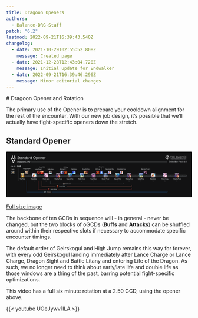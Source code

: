```yaml
---
title: Dragoon Openers
authors:
  - Balance-DRG-Staff
patch: "6.2"
lastmod: 2022-09-21T16:39:43.540Z
changelog:
  - date: 2021-10-29T02:55:52.808Z
    message: Created page
  - date: 2021-12-28T12:43:04.720Z
    message: Initial update for Endwalker
  - date: 2022-09-21T16:39:46.296Z
    message: Minor editorial changes
---
```

\# Dragoon Opener and Rotation

The primary use of the Opener is to prepare your cooldown alignment for the rest of the encounter. With our new job design, it’s possible that we’ll actually have fight-specific openers down the stretch.

## Standard Opener

![EW Opener](/img/jobs/drg/drg_ew_opener.png "EW Opener")

[Full size image](https://github.com/The-Balance-FFXIV/balance-static/blob/main/static/img/jobs/drg/drg_ew_opener.png?raw=true)

The backbone of ten GCDs in sequence will - in general - never be changed, but the two blocks of oGCDs (**Buffs** and **Attacks**) can be shuffled around within their respective slots if necessary to accommodate specific encounter timings.

The default order of Geirskogul and High Jump remains this way for forever, with every odd Geirskogul landing immediately after Lance Charge or Lance Charge, Dragon Sight and Battle Litany and entering Life of the Dragon. As such, we no longer need to think about early/late life and double life as those windows are a thing of the past, barring potential fight-specific optimizations.

This video has a full six minute rotation at a 2.50 GCD, using the opener above.

{{< youtube UOeJywv1ILA >}}